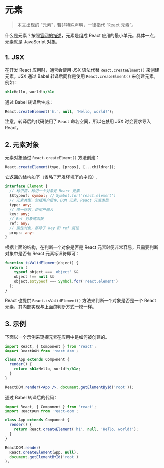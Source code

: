 # 元素

> 本文出现的 “元素”，若非特殊声明，一律指代 “React 元素”。

什么是元素？按照[官网的描述](https://reactjs.org/docs/rendering-elements.html)，元素是组成 React 应用的最小单元。具体一点，元素就是 JavaScript 对象。

## 1. JSX

在开发 React 应用时，通常会使用 JSX 语法代替 `React.createElment()` 来创建元素。JSX 通过 Babel 转译后同样是使用 `React.createElment()` 来创建元素。例如：

```jsx
<h1>Hello, world!</h1>
```

通过 Babel 转译后生成：

```js
React.createElement('h1', null, 'Hello, world!');
```

注意，转译后的代码使用了 `React` 命名空间，所以在使用 JSX 时会要求导入 React。

## 2. 元素对象

元素对象通过 `React.createElment()` 方法创建：

```js
React.createElement(type, [props], [...children]);
```

它返回的结构如下（省略了开发环境下的字段）：

```ts
interface Element {
  // 标识符，标记一个对象是 React 元素
  $$typeof: symbol; // Symbol.for('react.element')
  // 元素类型，包括用户组件、DOM 元素、React 元素类型
  type: any;
  // 唯一标志，由用户输入
  key: any;
  // Ref 对象或函数
  ref: any;
  // 属性对象，移除了 key 和 ref 属性
  props: any;
}
```

根据上面的结构，在判断一个对象是否是 React 元素时便非常容易，只需要判断对象中是否有 React 元素标识符即可：

```js
function isValidElement(object) {
  return (
    typeof object === 'object' &&
    object !== null &&
    object.$$typeof === Symbol.for('react.element')
  );
}
```

React 也提供 `React.isValidElement()` 方法来判断一个对象是否是一个 React 元素，其内部实现与上面的判断方式一模一样。

## 3. 示例

下面以一个示例来窥探元素在应用中是如何被创建的。

```jsx
import React, { Component } from 'react';
import ReactDOM from 'react-dom';

class App extends Component {
  render() {
    return <h1>Hello, world!</h1>;
  }
}

ReactDOM.render(<App />, document.getElementById('root'));
```

通过 Babel 转译后的代码：

```js
import React, { Component } from 'react';
import ReactDOM from 'react-dom';

class App extends Component {
  render() {
    return React.createElement('h1', null, 'Hello, world!');
  }
}

ReactDOM.render(
  React.createElement(App, null),
  document.getElementById('root')
);
```
